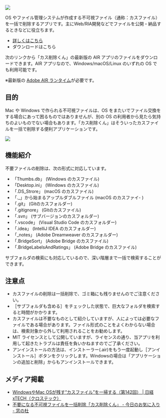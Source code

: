 ![](http://clockmaker.jp/blog/wp-content/uploads/2010/08/100830_refuse_01.jpg)

OS やファイル管理システムが作成する不可視ファイル（通称：カスファイル）を一括で削除するアプリです。主にWeb/RIA開発などでファイルを公開・納品するときなどに役立ちます。


- [詳しくはこちら](http://clockmaker.jp/blog/2010/08/refusedeleter/)
- ダウンロードはこちら


次のリンクから「カス削除くん」の最新版の AIR アプリのファイルをダウンロードできます。AIR アプリなので、Windows/macOS/Linux のいずれの OS でも利用可能です。

※最新版の [Adobe AIR ランタイム](http://www.adobe.com/go/getair/)が必要です。

## 目的

Mac や Windows で作られる不可視ファイルは、OS をまたいでファイル交換をする場合にあって困るものではありませんが、別の OS の利用者から見たら気持ちのよいものでない場合もあります。「カス削除くん」はそういったカスファイルを一括で削除する便利アプリケーションです。

![](http://clockmaker.jp/blog/wp-content/uploads/2010/08/100830_refuse_02.jpg)

## 機能紹介

不要ファイルの削除は、次の形式に対応しています。

- 「Thumbs.db」 (Windows のカスファイル)
- 「Desktop.ini」 (Windows のカスファイル)
- 「.DS_Strore」 (macOS のカスファイル)
- 「._」から始まるアップルダブルファイル (macOS のカスファイ- )
- 「.git」 (Gitのカスフォルダー)
- 「.gitignore」 (Gitのカスファイル)
- 「.svn」 (サブバージョンのカスフォルダー)
- 「.vscode」 (Visual Studio Code のカスフォルダー)
- 「.idea」 (IntelliJ IDEA のカスフォルダー)
- 「_notes」 (Adobe Dreamweaver のカスフォルダー)
- 「.BridgeSort」 (Adobe Bridge のカスファイル)
- 「.BridgeLabelsAndRatings」 (Adobe Bridge のカスファイル)

サブフォルダの検索にも対応しているので、深い階層まで一括で検索することができます。

## 注意点

- カスファイルの削除は一括削除で、ゴミ箱にも残りませんのでご注意ください。
- ［サブフォルダも含める］をチェックした状態で、巨大なフォルダを検索すると時間がかかります。
- カスファイルは不要なものとして紹介していますが、人によっては必要なファイルである場合があります。ファイル形式のことをよくわからない場合は、検索対象から外して利用されることをお勧めします。
- MIT ライセンスとして公開していますが、ライセンスの通り、当アプリを利用して起きたトラブルは責任を負いかねますのでご了承ください。
- アンインストールの方法は、インストーラー(.air)をもう一度起動し［アンインストール］ボタンをクリックします。Windowsの場合は「アプリケーションの追加と削除」からもアンインストールできます。

## メディア掲載

- [WindowsやMac OSが残す“カスファイル”を一掃する（第142回） \| 日経 xTECH（クロステック）](https://tech.nikkeibp.co.jp/it/pc/article/special/20101108/1028379/)
- [不要になる不可視ファイルを一括削除「カス削除くん」 \- 今日のお気に入り \- 窓の杜](https://forest.watch.impress.co.jp/docs/serial/okiniiri/398205.html)

